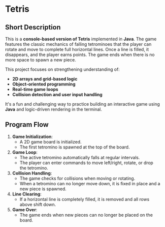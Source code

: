 # Tetris

## Short Description

This is a **console-based version of Tetris** implemented in **Java**.
The game features the classic mechanics of falling tetrominoes that the player
can rotate and move to complete full horizontal lines.
Once a line is filled, it disappears, and the player earns points.
The game ends when there is no more space to spawn a new piece.

This project focuses on strengthening understanding of:
- **2D arrays and grid-based logic**
- **Object-oriented programming**
- **Real-time game loops**
- **Collision detection and user input handling**

It's a fun and challenging way to practice building an interactive game using **Java** and logic-driven rendering in the terminal.

## Program Flow

1. **Game Initialization**:
    - A 2D game board is initialized.
    - The first tetromino is spawned at the top of the board.
2. **Game Loop**:
    - The active tetromino automatically falls at regular intervals.
    - The player can enter commands to move left/right, rotate, or drop the tetromino.
3. **Collision Handling**:
    - The game checks for collisions when moving or rotating.
    - When a tetromino can no longer move down, it is fixed in place and a new piece is spawned.
4. **Line Clearing**:
    - If a horizontal line is completely filled, it is removed and all rows above shift down.
5. **Game Over**:
    - The game ends when new pieces can no longer be placed on the board.
